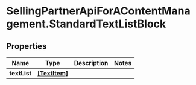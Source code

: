 # SellingPartnerApiForAContentManagement.StandardTextListBlock

## Properties
Name | Type | Description | Notes
------------ | ------------- | ------------- | -------------
**textList** | [**[TextItem]**](TextItem.md) |  | 


